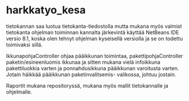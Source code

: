 # harkkatyo_kesa
tietokannan saa luotua tietokanta-tiedostolla mutta mukana myös valmist tietokanta
ohjelman toiminnan kannalta järkevintä käyttää NetBeans IDE versio 8.1, koska olen tehnyt ohjelman kyseisellä versiolla ja 
se on todettu toimivaksi sillä.

IkkunapohjaController ohjaa pääikkunan toimintaa, pakettipohjaController paketin/esineenluomis ikkunaa ja sitten mukana vielä
infoikkuna pakettiluokkia varten ja ponnahdusikkuna pääikkunan varoitusta varten. Jotain häikkää pääikkunan paketinvalitsemis-
valikossa, johtuu jostain.

Raportit mukana repositoryssä, mukana myös mallit tietokannalle ja ohjelmalle.
